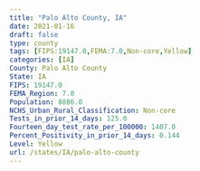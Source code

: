 ```yaml
---
title: "Palo Alto County, IA"
date: 2021-01-16
draft: false
type: county
tags: [FIPS:19147.0,FEMA:7.0,Non-core,Yellow]
categories: [IA]
County: Palo Alto County
State: IA
FIPS: 19147.0
FEMA_Region: 7.0
Population: 8886.0
NCHS_Urban_Rural_Classification: Non-core
Tests_in_prior_14_days: 125.0
Fourteen_day_test_rate_per_100000: 1407.0
Percent_Positivity_in_prior_14_days: 0.144
Level: Yellow
url: /states/IA/palo-alto-county
---
```



